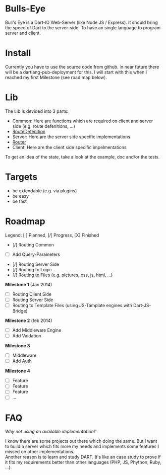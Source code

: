Bulls-Eye
=========

Bull's Eye is a Dart-IO Web-Server (like Node JS / Express). It should bring the speed of Dart to the server-side. To have an single language to program server and client.

Install
=========

Currently you have to use the source code from github.
In near future there will be a dartlang-pub-deployment for this. I will start with this when I reached my first Milestone (see road map below).

Lib
=========
The Lib is devided into 3 parts:
* Common: Here are functions which are required on client and server side (e.g. route defenitions, ...)
 * [RouteDefenition](https://github.com/SoftHai/Bulls-Eye/blob/master/doc/RouteDefenition.md)
* Server: Here are the server side specific implementations
 * [Router](https://github.com/SoftHai/Bulls-Eye/blob/master/doc/Router.md)
* Client: Here are the client side specific impelmentations

To get an idea of the state, take a look at the example, doc and/or the tests.

Targets
=========
* be extendable (e.g. via plugins)
* be easy
* be fast


Roadmap
=========
Legend: [ ] Planned, [/] Progress, [X] Finished


- [/] Routing Common
 - [ ] Add Query-Parameters
- [/] Routing Server Side
 - [/] Routing to Logic
 - [/] Routing to Files (e.g. pictures, css, js, html, ...)

**Milestone 1** (Jan 2014)

- [ ] Routing Client Side
- [ ] Routing Server Side
 - [ ] Routing to Template Files (using JS-Tamplate engines with Dart-JS-Bridge)

**Milestone 2** (feb 2014)

- [ ] Add Middleware Engine
 - [ ] Add Vaidation

**Milestone 3**

- [ ] Middleware
 - [ ] Add Auth

**Milestone 4**

- [ ] Feature
- [ ] Feature
- [ ] Feature
- [ ] ...

FAQ
=========
*Why not using an available implementation?*

I know there are some projects out there which doing the same. But I want to build a server which fits more my needs and implements some features I missed on other implementations. <br/>
Another reason is to learn and study DART. It's like an case study to prove if it fits my requirements better than other languages (PHP, JS, Phython, Ruby, ...).

